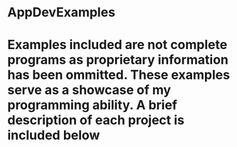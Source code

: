 # AppDevExamples
#
# Examples included are not complete programs as proprietary information has been ommitted. These examples serve as a showcase of my programming ability. A brief description of each project is included below
